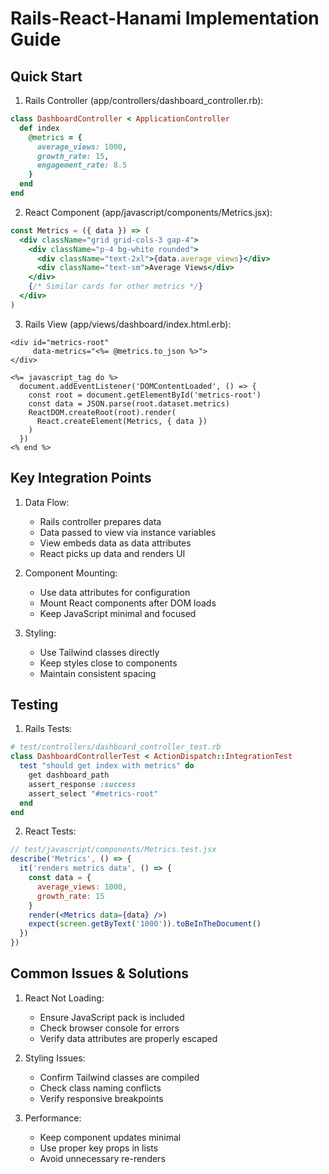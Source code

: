 # Rails-React-Hanami Implementation Guide

## Quick Start

1. Rails Controller (app/controllers/dashboard_controller.rb):
```ruby
class DashboardController < ApplicationController
  def index
    @metrics = {
      average_views: 1000,
      growth_rate: 15,
      engagement_rate: 8.5
    }
  end
end
```

2. React Component (app/javascript/components/Metrics.jsx):
```jsx
const Metrics = ({ data }) => (
  <div className="grid grid-cols-3 gap-4">
    <div className="p-4 bg-white rounded">
      <div className="text-2xl">{data.average_views}</div>
      <div className="text-sm">Average Views</div>
    </div>
    {/* Similar cards for other metrics */}
  </div>
)
```

3. Rails View (app/views/dashboard/index.html.erb):
```erb
<div id="metrics-root" 
     data-metrics="<%= @metrics.to_json %>">
</div>

<%= javascript_tag do %>
  document.addEventListener('DOMContentLoaded', () => {
    const root = document.getElementById('metrics-root')
    const data = JSON.parse(root.dataset.metrics)
    ReactDOM.createRoot(root).render(
      React.createElement(Metrics, { data })
    )
  })
<% end %>
```

## Key Integration Points

1. Data Flow:
   - Rails controller prepares data
   - Data passed to view via instance variables
   - View embeds data as data attributes
   - React picks up data and renders UI

2. Component Mounting:
   - Use data attributes for configuration
   - Mount React components after DOM loads
   - Keep JavaScript minimal and focused

3. Styling:
   - Use Tailwind classes directly
   - Keep styles close to components
   - Maintain consistent spacing

## Testing

1. Rails Tests:
```ruby
# test/controllers/dashboard_controller_test.rb
class DashboardControllerTest < ActionDispatch::IntegrationTest
  test "should get index with metrics" do
    get dashboard_path
    assert_response :success
    assert_select "#metrics-root"
  end
end
```

2. React Tests:
```jsx
// test/javascript/components/Metrics.test.jsx
describe('Metrics', () => {
  it('renders metrics data', () => {
    const data = {
      average_views: 1000,
      growth_rate: 15
    }
    render(<Metrics data={data} />)
    expect(screen.getByText('1000')).toBeInTheDocument()
  })
})
```

## Common Issues & Solutions

1. React Not Loading:
   - Ensure JavaScript pack is included
   - Check browser console for errors
   - Verify data attributes are properly escaped

2. Styling Issues:
   - Confirm Tailwind classes are compiled
   - Check class naming conflicts
   - Verify responsive breakpoints

3. Performance:
   - Keep component updates minimal
   - Use proper key props in lists
   - Avoid unnecessary re-renders